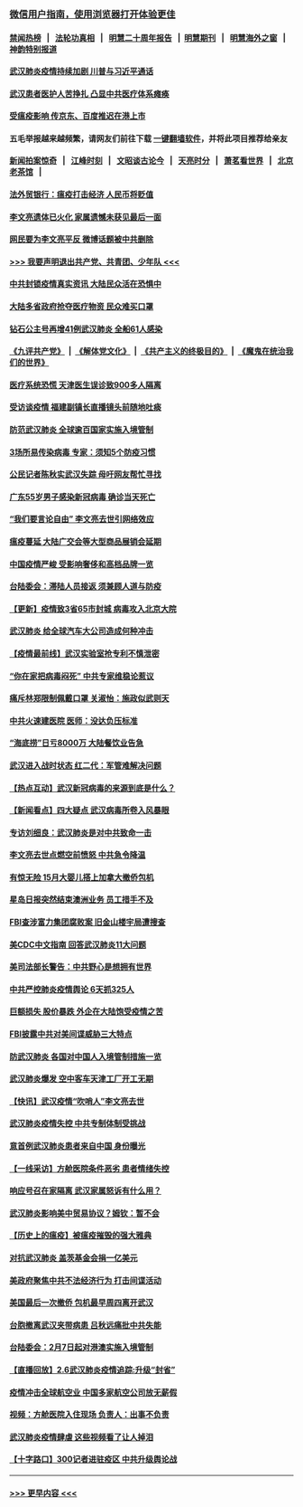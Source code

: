### [微信用户指南，使用浏览器打开体验更佳](https://github.com/gfw-breaker/banned-news1/blob/master/indexes/wechat-guide.md?t=0)
#### [禁闻热榜](热点新闻.md?t=0)  &nbsp;&nbsp;|&nbsp;&nbsp; [法轮功真相](https://github.com/gfw-breaker/truth/blob/master/README.md?t=0) &nbsp;&nbsp;|&nbsp;&nbsp; [明慧二十周年报告](https://github.com/gfw-breaker/mh-reports/blob/master/README.md?t=0) &nbsp;&nbsp;|&nbsp;&nbsp;[明慧期刊](https://github.com/gfw-breaker/mh-qikan) &nbsp;&nbsp;|&nbsp;&nbsp; [明慧海外之窗](https://github.com/gfw-breaker/mh-news/blob/master/README.md?t=0) &nbsp;&nbsp;|&nbsp;&nbsp; [神韵特别报道](https://github.com/gfw-breaker/mh-news/blob/master/shenyun.md?t=0)
#### [武汉肺炎疫情持续加剧 川普与习近平通话](../pages/nsc413/n11851613.md?t=02072044) 
#### [武汉患者医护人苦挣扎 凸显中共医疗体系瘫痪](../pages/nsc413/n11850083.md?t=02072044) 
#### [受瘟疫影响 传京东、百度推迟在港上市](../pages/nsc413/n11851409.md?t=02072044) 
#### 五毛举报越来越频繁，请网友们前往下载 [一键翻墙软件](https://github.com/gfw-breaker/ssr-accounts)，并将此项目推荐给亲友
#### [新闻拍案惊奇](https://github.com/gfw-breaker/banned-news1/blob/master/pages/link4.md) &nbsp;&nbsp;|&nbsp;&nbsp; [江峰时刻](https://github.com/gfw-breaker/banned-news1/blob/master/pages/link4.md) &nbsp;&nbsp;|&nbsp;&nbsp; [文昭谈古论今](https://github.com/gfw-breaker/banned-news1/blob/master/pages/link4.md) &nbsp;&nbsp;|&nbsp;&nbsp; [天亮时分](https://github.com/gfw-breaker/banned-news1/blob/master/pages/link4.md) &nbsp;&nbsp;|&nbsp;&nbsp; [萧茗看世界](https://github.com/gfw-breaker/banned-news1/blob/master/pages/link4.md) &nbsp;&nbsp;|&nbsp;&nbsp; [北京老茶馆](https://github.com/gfw-breaker/banned-news1/blob/master/pages/link4.md) &nbsp;&nbsp;|&nbsp;&nbsp; 
#### [法外贸银行：瘟疫打击经济 人民币将贬值](../pages/nsc413/n11850538.md?t=02072044) 
#### [李文亮遗体已火化 家属遗憾未获见最后一面](../pages/nsc413/n11851128.md?t=02072044) 
#### [网民要为李文亮平反 微博话题被中共删除](../pages/nsc413/n11851177.md?t=02072044) 
#### [>>> 我要声明退出共产党、共青团、少年队 <<<](https://github.com/begood0513/goodnews/blob/master/quit/letter.md) 
#### [中共封锁疫情真实资讯 大陆民众活在恐惧中](../pages/nsc413/n11850699.md?t=02072044) 
#### [大陆多省政府抢夺医疗物资 民众难买口罩](../pages/nsc413/n11851017.md?t=02072044) 
#### [钻石公主号再增41例武汉肺炎 全船61人感染](../pages/nsc413/n11850401.md?t=02072044) 
#### [《九评共产党》](https://github.com/begood0513/9ping.md/blob/master/README.md) &nbsp;|&nbsp; [《解体党文化》](../../../../jtdwh.md/blob/master/README.md)  &nbsp;|&nbsp; [《共产主义的终极目的》](../../../../gczydzjmd.md/blob/master/README.md) &nbsp;|&nbsp; [《魔鬼在统治我们的世界》](../../../../mgztzwmdsj.md/blob/master/README.md) 
#### [医疗系统恐慌 天津医生误诊致900多人隔离](../pages/nsc413/n11850609.md?t=02072044) 
#### [受访谈疫情 福建副镇长直播镜头前随地吐痰](../pages/nsc413/n11850758.md?t=02072044) 
#### [防范武汉肺炎 全球逾百国家实施入境管制](../pages/nsc413/n11850557.md?t=02072044) 
#### [3场所易传染病毒 专家：须知5个防疫习惯](../pages/nsc413/n11849662.md?t=02072044) 
#### [公民记者陈秋实武汉失踪 母吁网友帮忙寻找](../pages/nsc413/n11850638.md?t=02072044) 
#### [广东55岁男子感染新冠病毒 确诊当天死亡](../pages/nsc413/n11850590.md?t=02072044) 
#### [“我们要言论自由” 李文亮去世引网络效应](../pages/nsc413/n11850484.md?t=02072044) 
#### [瘟疫蔓延 大陆广交会等大型商品展销会延期](../pages/nsc413/n11850521.md?t=02072044) 
#### [中国疫情严峻 受影响奢侈和高档品牌一览](../pages/nsc413/n11850319.md?t=02072044) 
#### [台陆委会：滞陆人员接返 须兼顾人道与防疫](../pages/nsc413/n11850414.md?t=02072044) 
#### [【更新】疫情致3省65市封城 病毒攻入北京大院](../pages/nsc413/n11801312.md?t=02072044) 
#### [武汉肺炎 给全球汽车大公司造成何种冲击](../pages/nsc413/n11850056.md?t=02072044) 
#### [【疫情最前线】武汉实验室抢专利不慎泄密](../pages/nsc413/n11850310.md?t=02072044) 
#### [“你在家把病毒闷死” 中共专家维稳论惹议](../pages/nsc413/n11850048.md?t=02072044) 
#### [痛斥林郑限制佩戴口罩 关淑怡：施政似武则天](../pages/nsc413/n11849645.md?t=02072044) 
#### [中共火速建医院 医师：没达负压标准](../pages/nsc413/n11848938.md?t=02072044) 
#### [“海底捞”日亏8000万 大陆餐饮业告急](../pages/nsc413/n11850010.md?t=02072044) 
#### [武汉进入战时状态 红二代：军管难解决问题](../pages/nsc413/n11849976.md?t=02072044) 
#### [【热点互动】武汉新冠病毒的来源到底是什么？](../pages/nsc413/n11849749.md?t=02072044) 
#### [【新闻看点】四大疑点 武汉病毒所卷入风暴眼](../pages/nsc413/n11849608.md?t=02072044) 
#### [专访刘细良：武汉肺炎是对中共致命一击](../pages/nsc413/n11849934.md?t=02072044) 
#### [李文亮去世点燃空前愤怒 中共急令降温](../pages/nsc413/n11849864.md?t=02072044) 
#### [有惊无险 15月大婴儿搭上加拿大撤侨包机](../pages/nsc413/n11849698.md?t=02072044) 
#### [星岛日报突然结束澳洲业务 员工措手不及](../pages/nsc413/n11849722.md?t=02072044) 
#### [FBI查涉富力集团腐败案 旧金山楼宇局遭搜查](../pages/nsc413/n11848419.md?t=02072044) 
#### [美CDC中文指南 回答武汉肺炎11大问题](../pages/nsc413/n11849703.md?t=02072044) 
#### [美司法部长警告：中共野心是想拥有世界](../pages/nsc413/n11849769.md?t=02072044) 
#### [中共严控肺炎疫情舆论 6天抓325人](../pages/nsc413/n11849529.md?t=02072044) 
#### [巨额损失 股价暴跌 外企在大陆饱受疫情之苦](../pages/nsc413/n11849651.md?t=02072044) 
#### [FBI披露中共对美间谍威胁三大特点](../pages/nsc413/n11849700.md?t=02072044) 
#### [防武汉肺炎 各国对中国人入境管制措施一览](../pages/nsc413/n11838726.md?t=02072044) 
#### [武汉肺炎爆发 空中客车天津工厂开工无期](../pages/nsc413/n11849634.md?t=02072044) 
#### [【快讯】武汉疫情“吹哨人”李文亮去世](../pages/nsc413/n11849459.md?t=02072044) 
#### [武汉肺炎疫情失控 中共专制体制受挑战](../pages/nsc413/n11849457.md?t=02072044) 
#### [意首例武汉肺炎患者来自中国 身份曝光](../pages/nsc413/n11849454.md?t=02072044) 
#### [【一线采访】方舱医院条件恶劣 患者情绪失控](../pages/nsc413/n11848910.md?t=02072044) 
#### [响应号召在家隔离 武汉家属怒诉有什么用？](../pages/nsc413/n11849412.md?t=02072044) 
#### [武汉肺炎影响美中贸易协议？姆钦：暂不会](../pages/nsc413/n11849497.md?t=02072044) 
#### [【历史上的瘟疫】被瘟疫摧毁的强大雅典](../pages/nsc413/n11849036.md?t=02072044) 
#### [对抗武汉肺炎 盖茨基金会捐一亿美元](../pages/nsc413/n11848953.md?t=02072044) 
#### [美政府聚焦中共不法经济行为 打击间谍活动](../pages/nsc413/n11849322.md?t=02072044) 
#### [美国最后一次撤侨 包机最早周四离开武汉](../pages/nsc413/n11849395.md?t=02072044) 
#### [台胞撤离武汉夹带病患 吕秋远痛批中共失能](../pages/nsc413/n11849153.md?t=02072044) 
#### [台陆委会：2月7日起对港澳实施入境管制](../pages/nsc413/n11848681.md?t=02072044) 
#### [【直播回放】2.6武汉肺炎疫情追踪:升级“封省”](../pages/nsc413/n11848948.md?t=02072044) 
#### [疫情冲击全球航空业 中国多家航空公司放无薪假](../pages/nsc413/n11849188.md?t=02072044) 
#### [视频：方舱医院入住现场 负责人：出事不负责](../pages/nsc413/n11845312.md?t=02072044) 
#### [武汉肺炎疫情肆虐 这些视频看了让人掉泪](../pages/nsc413/n11848904.md?t=02072044) 
#### [【十字路口】300记者进驻疫区 中共升级舆论战](../pages/nsc413/n11847578.md?t=02072044) 

----
#### [ >>> 更早内容 <<< ](../indexes/nsc413-earlier.md)
